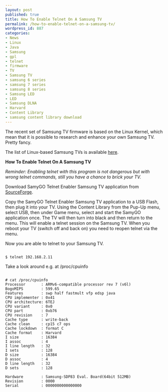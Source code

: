 ```yaml
---
layout: post
published: true
title: How To Enable Telnet On A Samsung TV
permalink: /how-to-enable-telnet-on-a-samsung-tv/
wordpress_id: 887
categories:
- News
- Linux
- Java
- Samsung
- gpl
- telnet
- firmware
- TV
- Samsung TV
- samsung 6 series
- samsung 7 series
- samsung 8 series
- Samsung LED
- LED
- Samsung DLNA
- Harvard
- Content Library
- samsung content library download
---
```

The recent set of Samsung TV firmware is based on the Linux Kernel, which mean that it is possible to research and enhance your own Samsung TV. Pretty fancy.



The list of Linux-based Samsung TVs is available <a href="http://sourceforge.net/apps/mediawiki/samygo/index.php?title=Compatibility">here</a>.

<strong>How To Enable Telnet On A Samsung TV</strong>

<em>Reminder: Enabling telnet with this program is not dangerous but with wrong telnet commands, still you have a chance to brick your TV.
</em>

Download SamyGO Telnet Enabler Samsung TV application from <a href="http://sourceforge.net/projects/samygo/files/">SourceForge</a>.

Copy the SamyGO Telnet Enabler Samsung TV application to a USB Flash, then plug it into your TV. Using the Content Library from the Pup-Up menu, select USB, then under Game menu, select and start the SamyGO application once. The TV will then turn into black and then return to the menu. This will enable a telnet session on the Samsung TV. When you reboot your TV (switch off and back on) you need to reopen telnet via the menu.

Now you are able to telnet to your Samsung TV.


```

$ telnet 192.168.2.11

```


Take a look around e.g. at /proc/cpuinfo


```

# cat /proc/cpuinfo 
Processor       : ARMv6-compatible processor rev 7 (v6l)
BogoMIPS        : 599.65
Features        : swp half fastmult vfp edsp java 
CPU implementer : 0x41
CPU architecture: 6TEJ
CPU variant     : 0x0
CPU part        : 0xb76
CPU revision    : 7
Cache type      : write-back
Cache clean     : cp15 c7 ops
Cache lockdown  : format C
Cache format    : Harvard
I size          : 16384
I assoc         : 4
I line length   : 32
I sets          : 128
D size          : 16384
D assoc         : 4
D line length   : 32
D sets          : 128

Hardware        : Samsung-SDP83 Eval. Board(64bit 512MB)
Revision        : 0000
Serial          : 0000000000000000

```

